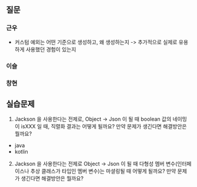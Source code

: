 ## 질문
### 근우
- 커스텀 예외는 어떤 기준으로 생성하고, 왜 생성하는지 -> 추가적으로 실제로 유용하게 사용했던 경험이 있는지

### 이슬


### 창현


## 실습문제
1. Jackson 을 사용한다는 전제로, Object → Json 이 될 때 boolean 값의 네이밍이 isXXX 일 때, 직렬화 결과는 어떻게 될까요? 만약 문제가 생긴다면 해결방안은 뭘까요?
  - java
  - kotlin

2. Jackson 을 사용한다는 전제로 Object → Json 이 될 때 다형성 멤버 변수(인터페이스나 추상 클래스가 타입인 멤버 변수)는 마셜링될 때 어떻게 될까요? 만약 문제가 생긴다면 해결방안은 뭘까요?
